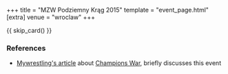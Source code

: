 +++
title = "MZW Podziemny Krąg 2015"
template = "event_page.html"
[extra]
venue = "wroclaw"
+++

{{ skip_card() }}

### References

* [Mywrestling's article](https://mywrestling.com.pl/galeria-zdjec-z-champions-war-materialy-video-z-gali-gwf-next-step-zamkniety-event-we-wroclawiu-wrestlerzy-z-niemiec-na-pokazie-w-opawie-koszulka-mzw/) about [Champions War](@/e/mzw/2015-05-31-mzw-champions-war.md), briefly discusses this event
